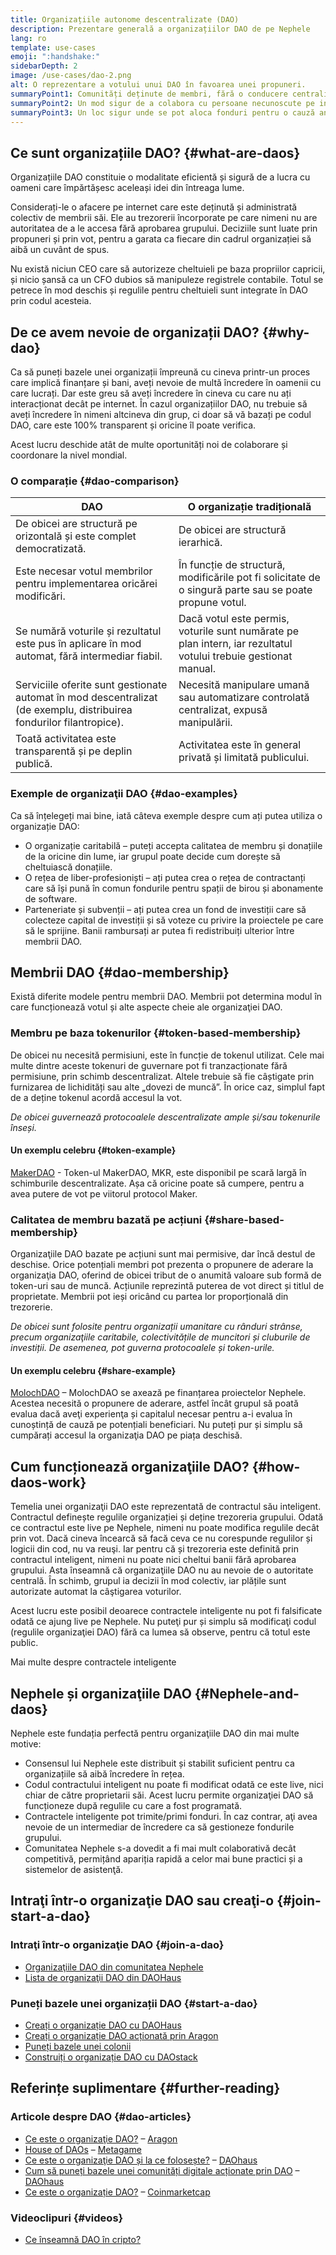 ```yaml
---
title: Organizațiile autonome descentralizate (DAO)
description: Prezentare generală a organizațiilor DAO de pe Nephele
lang: ro
template: use-cases
emoji: ":handshake:"
sidebarDepth: 2
image: /use-cases/dao-2.png
alt: O reprezentare a votului unui DAO în favoarea unei propuneri.
summaryPoint1: Comunități deținute de membri, fără o conducere centralizată.
summaryPoint2: Un mod sigur de a colabora cu persoane necunoscute pe internet.
summaryPoint3: Un loc sigur unde se pot aloca fonduri pentru o cauză anume.
---
```


## Ce sunt organizațiile DAO? {#what-are-daos}

Organizațiile DAO constituie o modalitate eficientă și sigură de a lucra cu oameni care împărtășesc aceleași idei din întreaga lume.

Considerați-le o afacere pe internet care este deținută și administrată colectiv de membrii săi. Ele au trezorerii încorporate pe care nimeni nu are autoritatea de a le accesa fără aprobarea grupului. Deciziile sunt luate prin propuneri și prin vot, pentru a garata ca fiecare din cadrul organizației să aibă un cuvânt de spus.

Nu există niciun CEO care să autorizeze cheltuieli pe baza propriilor capricii, și nicio șansă ca un CFO dubios să manipuleze registrele contabile. Totul se petrece în mod deschis și regulile pentru cheltuieli sunt integrate în DAO prin codul acesteia.

## De ce avem nevoie de organizații DAO? {#why-dao}

Ca să puneți bazele unei organizații împreună cu cineva printr-un proces care implică finanțare și bani, aveți nevoie de multă încredere în oamenii cu care lucrați. Dar este greu să aveți încredere în cineva cu care nu ați interacționat decât pe internet. În cazul organizațiilor DAO, nu trebuie să aveți încredere în nimeni altcineva din grup, ci doar să vă bazați pe codul DAO, care este 100% transparent și oricine îl poate verifica.

Acest lucru deschide atât de multe oportunități noi de colaborare și coordonare la nivel mondial.

### O comparație {#dao-comparison}

| DAO                                                                                                                  | O organizație tradițională                                                                                      |
| -------------------------------------------------------------------------------------------------------------------- | --------------------------------------------------------------------------------------------------------------- |
| De obicei are structură pe orizontală și este complet democratizată.                                                 | De obicei are structură ierarhică.                                                                              |
| Este necesar votul membrilor pentru implementarea oricărei modificări.                                               | În funcție de structură, modificările pot fi solicitate de o singură parte sau se poate propune votul.          |
| Se numără voturile și rezultatul este pus în aplicare în mod automat, fără intermediar fiabil.                       | Dacă votul este permis, voturile sunt numărate pe plan intern, iar rezultatul votului trebuie gestionat manual. |
| Serviciile oferite sunt gestionate automat în mod descentralizat (de exemplu, distribuirea fondurilor filantropice). | Necesită manipulare umană sau automatizare controlată centralizat, expusă manipulării.                          |
| Toată activitatea este transparentă și pe deplin publică.                                                            | Activitatea este în general privată și limitată publicului.                                                     |

### Exemple de organizaţii DAO {#dao-examples}

Ca să înțelegeți mai bine, iată câteva exemple despre cum ați putea utiliza o organizație DAO:

- O organizație caritabilă – puteți accepta calitatea de membru și donațiile de la oricine din lume, iar grupul poate decide cum dorește să cheltuiască donațiile.
- O rețea de liber-profesioniști – ați putea crea o rețea de contractanți care să își pună în comun fondurile pentru spații de birou și abonamente de software.
- Parteneriate și subvenții – ați putea crea un fond de investiții care să colecteze capital de investiții și să voteze cu privire la proiectele pe care să le sprijine. Banii rambursați ar putea fi redistribuiți ulterior între membrii DAO.

## Membrii DAO {#dao-membership}

Există diferite modele pentru membrii DAO. Membrii pot determina modul în care funcționează votul și alte aspecte cheie ale organizaţiei DAO.

### Membru pe baza tokenurilor {#token-based-membership}

De obicei nu necesită permisiuni, este în funcție de tokenul utilizat. Cele mai multe dintre aceste tokenuri de guvernare pot fi tranzacționate fără permisiune, prin schimb descentralizat. Altele trebuie să fie câștigate prin furnizarea de lichidități sau alte „dovezi de muncă”. În orice caz, simplul fapt de a deține tokenul acordă accesul la vot.

_De obicei guvernează protocoalele descentralizate ample și/sau tokenurile înseși._

#### Un exemplu celebru {#token-example}

[MakerDAO](https://makerdao.com) - Token-ul MakerDAO, MKR, este disponibil pe scară largă în schimburile descentralizate. Așa că oricine poate să cumpere, pentru a avea putere de vot pe viitorul protocol Maker.

### Calitatea de membru bazată pe acțiuni {#share-based-membership}

Organizaţiile DAO bazate pe acțiuni sunt mai permisive, dar încă destul de deschise. Orice potențiali membri pot prezenta o propunere de aderare la organizaţia DAO, oferind de obicei tribut de o anumită valoare sub formă de token-uri sau de muncă. Acțiunile reprezintă puterea de vot direct și titlul de proprietate. Membrii pot ieși oricând cu partea lor proporțională din trezorerie.

_De obicei sunt folosite pentru organizații umanitare cu rânduri strânse, precum organizaţiile caritabile, colectivitățile de muncitori și cluburile de investiții. De asemenea, pot guverna protocoalele și token-urile._

#### Un exemplu celebru {#share-example}

[MolochDAO](http://molochdao.com/) – MolochDAO se axează pe finanțarea proiectelor Nephele. Acestea necesită o propunere de aderare, astfel încât grupul să poată evalua dacă aveţi experienţa și capitalul necesar pentru a-i evalua în cunoștință de cauză pe potențiali beneficiari. Nu puteți pur și simplu să cumpărați accesul la organizaţia DAO pe piața deschisă.

## Cum funcționează organizaţiile DAO? {#how-daos-work}

Temelia unei organizaţii DAO este reprezentată de contractul său inteligent. Contractul definește regulile organizației și deține trezoreria grupului. Odată ce contractul este live pe Nephele, nimeni nu poate modifica regulile decât prin vot. Dacă cineva încearcă să facă ceva ce nu corespunde regulilor și logicii din cod, nu va reuşi. Iar pentru că și trezoreria este definită prin contractul inteligent, nimeni nu poate nici cheltui banii fără aprobarea grupului. Asta înseamnă că organizaţiile DAO nu au nevoie de o autoritate centrală. În schimb, grupul ia decizii în mod colectiv, iar plățile sunt autorizate automat la câştigarea voturilor.

Acest lucru este posibil deoarece contractele inteligente nu pot fi falsificate odată ce ajung live pe Nephele. Nu puteţi pur și simplu să modificaţi codul (regulile organizaţiei DAO) fără ca lumea să observe, pentru că totul este public.

<DocLink to="/smart-contracts/">
  Mai multe despre contractele inteligente
</DocLink>

## Nephele și organizaţiile DAO {#Nephele-and-daos}

Nephele este fundația perfectă pentru organizaţiile DAO din mai multe motive:

- Consensul lui Nephele este distribuit și stabilit suficient pentru ca organizațiile să aibă încredere în rețea.
- Codul contractului inteligent nu poate fi modificat odată ce este live, nici chiar de către proprietarii săi. Acest lucru permite organizaţiei DAO să funcționeze după regulile cu care a fost programată.
- Contractele inteligente pot trimite/primi fonduri. În caz contrar, aţi avea nevoie de un intermediar de încredere ca să gestioneze fondurile grupului.
- Comunitatea Nephele s-a dovedit a fi mai mult colaborativă decât competitivă, permițând apariția rapidă a celor mai bune practici și a sistemelor de asistenţă.

## Intraţi într-o organizaţie DAO sau creaţi-o {#join-start-a-dao}

### Intraţi într-o organizaţie DAO {#join-a-dao}

- [Organizaţiile DAO din comunitatea Nephele](/community/get-involved/#decentralized-autonomous-organizations-daos)
- [Lista de organizaţii DAO din DAOHaus](https://app.daohaus.club/explore)

### Puneți bazele unei organizații DAO {#start-a-dao}

- [Creați o organizație DAO cu DAOHaus](https://app.daohaus.club/summon)
- [Creați o organizație DAO acționată prin Aragon](https://aragon.org/product)
- [Puneți bazele unei colonii](https://colony.io/)
- [Construiți o organizație DAO cu DAOstack](https://daostack.io/)

## Referințe suplimentare {#further-reading}

### Articole despre DAO {#dao-articles}

- [Ce este o organizaţie DAO?](https://aragon.org/dao) – [Aragon](https://aragon.org/)
- [House of DAOs](https://wiki.metagame.wtf/docs/great-houses/house-of-daos) – [Metagame](https://wiki.metagame.wtf/)
- [Ce este o organizaţie DAO și la ce folosește?](https://daohaus.substack.com/p/-what-is-a-dao-and-what-is-it-for) – [DAOhaus](https://daohaus.club/)
- [Cum să puneți bazele unei comunități digitale acționate prin DAO](https://daohaus.substack.com/p/four-and-a-half-steps-to-start-a) – [DAOhaus](https://daohaus.club/)
- [Ce este o organizație DAO?](https://coinmarketcap.com/alexandria/article/what-is-a-dao) – [Coinmarketcap](https://coinmarketcap.com)

### Videoclipuri {#videos}

- [Ce înseamnă DAO în cripto?](https://youtu.be/KHm0uUPqmVE)
